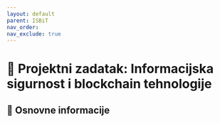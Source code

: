 ```yaml
---
layout: default
parent: ISBiT
nav_order: 
nav_exclude: true
---
```



# 🚀 Projektni zadatak: Informacijska sigurnost i blockchain tehnologije 


## 📢 Osnovne informacije